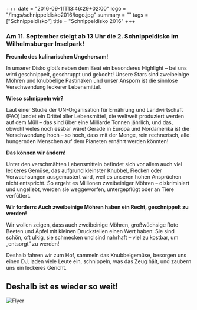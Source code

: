 +++
date = "2016-09-11T13:46:29+02:00"
logo = "/imgs/schnippeldisko2016/logo.jpg"
summary = ""
tags = ["Schnippeldisko"]
title = "Schnippeldisko 2016"
+++
<h3 class="text--centered">Am 11. September steigt ab 13 Uhr die 2. Schnippeldisko im Wilhelmsburger Inselpark!</h3>

**Freunde des kulinarischen Ungehorsam!**

In unserer Disko gibt’s neben dem Beat ein besonderes Highlight – bei uns wird geschnippelt, geschruppt und gekocht! Unsere Stars sind zweibeinige Möhren und knubbelige Pastinaken und unser Ansporn ist die sinnlose Verschwendung leckerer Lebensmittel.

**Wieso schnippeln wir?**

Laut einer Studie der UN-Organisation für Ernährung und Landwirtschaft (FAO) landet ein Drittel aller Lebensmittel, die weltweit produziert werden auf dem Müll – das sind über eine Milliarde Tonnen jährlich, und das, obwohl vieles noch essbar wäre! Gerade in Europa und Nordamerika ist die Verschwendung hoch – so hoch, dass mit der Menge, rein rechnerisch, alle hungernden Menschen auf dem Planeten ernährt werden könnten!

**Das können wir ändern!**

Unter den verschmähten Lebensmitteln befindet sich vor allem auch viel leckeres Gemüse, das aufgrund kleinster Knubbel, Flecken oder Verwachsungen ausgemustert wird, weil es unseren hohen Ansprüchen nicht entspricht. So ergeht es Millionen zweibeiniger Möhren – diskriminiert und ungeliebt, werden sie weggeworfen, untergepflügt oder an Tiere verfüttert.

**Wir fordern: Auch zweibeinige Möhren haben ein Recht, geschnippelt zu werden!**

Wir wollen zeigen, dass auch zweibeinige Möhren, großwüchsige Rote Beeten und Äpfel mit kleinen Druckstellen einen Wert haben: Sie sind schön, oft ulkig, sie schmecken und sind nahrhaft – viel zu kostbar, um „entsorgt“ zu werden!

Deshalb fahren wir zum Hof, sammeln das Knubbelgemüse, besorgen uns einen DJ, laden viele Leute ein, schnippeln, was das Zeug hält, und zaubern uns ein leckeres Gericht.

<h2 class="text--centered">Deshalb ist es wieder so weit!</h2>

![Flyer](/imgs/schnippeldisko2016/Schnippeldisko_2016_Flyer-web.jpg)
